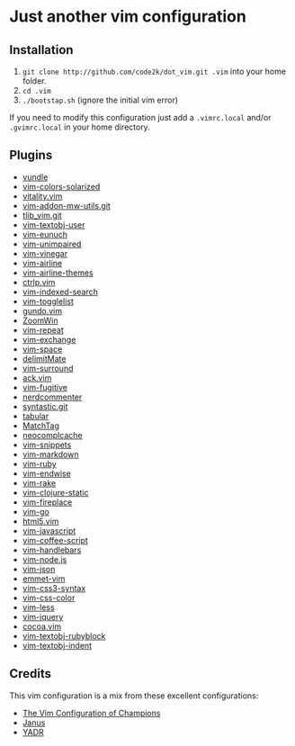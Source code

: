 # Just another vim configuration

## Installation

1. `git clone http://github.com/code2k/dot_vim.git .vim` into your home
   folder.
2. `cd .vim`
3. `./bootstap.sh` (ignore the initial vim error)

If you need to modify this configuration just add a `.vimrc.local` and/or
`.gvimrc.local` in your home directory.

## Plugins

- [vundle](https://github.com/gmarik/vundle)
- [vim-colors-solarized](https://github.com/altercation/vim-colors-solarized)
- [vitality.vim](https://github.com/sjl/vitality.vim)
- [vim-addon-mw-utils.git](https://github.com/MarcWeber/vim-addon-mw-utils.git)
- [tlib_vim.git](https://github.com/tomtom/tlib_vim.git)
- [vim-textobj-user](https://github.com/kana/vim-textobj-user)
- [vim-eunuch](https://github.com/tpope/vim-eunuch)
- [vim-unimpaired](https://github.com/tpope/vim-unimpaired)
- [vim-vinegar](https://github.com/tpope/vim-vinegar)
- [vim-airline](https://github.com/vim-airline/vim-airline)
- [vim-airline-themes](https://github.com/vim-airline/vim-airline-themes)
- [ctrlp.vim](https://github.com/ctrlpvim/ctrlp.vim)
- [vim-indexed-search](https://github.com/henrik/vim-indexed-search)
- [vim-togglelist](https://github.com/milkypostman/vim-togglelist)
- [gundo.vim](https://github.com/sjl/gundo.vim)
- [ZoomWin](https://github.com/vim-scripts/ZoomWin)
- [vim-repeat](https://github.com/tpope/vim-repeat)
- [vim-exchange](https://github.com/tommcdo/vim-exchange)
- [vim-space](https://github.com/spiiph/vim-space)
- [delimitMate](https://github.com/Raimondi/delimitMate)
- [vim-surround](https://github.com/tpope/vim-surround)
- [ack.vim](https://github.com/mileszs/ack.vim)
- [vim-fugitive](https://github.com/tpope/vim-fugitive)
- [nerdcommenter](https://github.com/scrooloose/nerdcommenter)
- [syntastic.git](https://github.com/scrooloose/syntastic.git)
- [tabular](https://github.com/godlygeek/tabular)
- [MatchTag](https://github.com/gregsexton/MatchTag)
- [neocomplcache](https://github.com/Shougo/neocomplcache)
- [vim-snippets](https://github.com/honza/vim-snippets)
- [vim-markdown](https://github.com/hallison/vim-markdown)
- [vim-ruby](https://github.com/vim-ruby/vim-ruby)
- [vim-endwise](https://github.com/tpope/vim-endwise)
- [vim-rake](https://github.com/tpope/vim-rake)
- [vim-clojure-static](https://github.com/guns/vim-clojure-static)
- [vim-fireplace](https://github.com/tpope/vim-fireplace)
- [vim-go](https://github.com/fatih/vim-go)
- [html5.vim](https://github.com/othree/html5.vim)
- [vim-javascript](https://github.com/pangloss/vim-javascript)
- [vim-coffee-script](https://github.com/kchmck/vim-coffee-script)
- [vim-handlebars](https://github.com/nono/vim-handlebars)
- [vim-node.js](https://github.com/mmalecki/vim-node.js)
- [vim-json](https://github.com/leshill/vim-json)
- [emmet-vim](https://github.com/mattn/emmet-vim)
- [vim-css3-syntax](https://github.com/hail2u/vim-css3-syntax)
- [vim-css-color](https://github.com/skammer/vim-css-color)
- [vim-less](https://github.com/groenewege/vim-less)
- [vim-jquery](https://github.com/itspriddle/vim-jquery)
- [cocoa.vim](https://github.com/msanders/cocoa.vim)
- [vim-textobj-rubyblock](https://github.com/nelstrom/vim-textobj-rubyblock)
- [vim-textobj-indent](https://github.com/kana/vim-textobj-indent)

## Credits

This vim configuration is a mix from these excellent configurations:

- [The Vim Configuration of Champions](https://github.com/mutewinter/dot_vim)
- [Janus](https://github.com/carlhuda/janus)
- [YADR](https://github.com/skwp/dotfiles)

